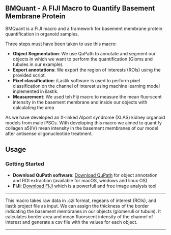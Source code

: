 ## BMQuant - A FIJI Macro to Quantify Basement Membrane Protein

BMQuant is a FIJI macro and a framework for basement membrane protein quantification in organoid samples. 

Three steps must have been taken to use this macro:

- **Object Segmentation**: We use QuPath to annotate and segment our objects in which we want to perform the quantification (Gloms and tubules in our example). 
- **Export annotations**: We export the region of interests (ROIs) using the provided script.
- **Pixel classification**: iLastik software is used to perform pixel classification on the channel of interest using machine learning model inplemented in ilastik.
- **Measurement**: We used teh Fiji macro to measure the mean fluorscent intensity in the basement membrane and inside our objects with calculating the area

As we have developed an X-linked Alport syndrome (XLAS) kidney organoid models from male iPSCs. With developing this macro we aimed to quantify collagen a5(IV) mean intensity in the basement membranes of our model after antisense oligonucleotide treatment. 

## Usage

### Getting Started

- **Download QuPath software**: [Download QuPath](https://qupath.github.io/) for object annotation and ROI extraction (available for macOS, windows and linux OS)
- **FiJi**: [Download FIJI](https://imagej.net/software/fiji/downloads) which is a powerfull and free image analysis tool
---

This macro takes raw data in .czi format, regeans of interest (ROIs), and ilastk project file as input.
We can assign the thickness of the border indicating the basement membranes in our objects (glomeruli or tubule). 
It calculates border area and mean fluorscent intensity of the channel of interest and generate a csv file with the values for each object.

---